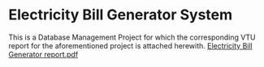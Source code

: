 # Electricity Bill Generator System
This is a Database Management Project for which the corresponding VTU report for the aforementioned project is attached herewith.
[Electricity Bill Generator report.pdf](https://github.com/liki-boss/Electricity_Bill_generator_System/files/7400351/Electricity.Bill.Generator.report.pdf)
